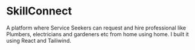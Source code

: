 # SkillConnect
A platform where Service Seekers can request and hire professional like Plumbers, electricians and gardeners etc from home using home. I built it using React and Tailiwind.
